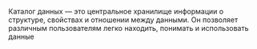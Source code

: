 Каталог данных — это центральное хранилище информации о структуре, свойствах и отношении между данными. Он позволяет различным пользователям легко находить, понимать и использовать данные